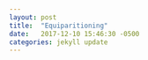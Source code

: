 ```yaml
---
layout: post
title:  "Equiparitioning"
date:   2017-12-10 15:46:30 -0500
categories: jekyll update
---
```


